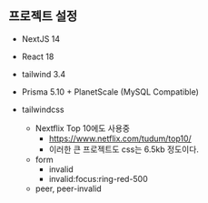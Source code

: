 ## 프로젝트 설정
- NextJS 14
- React 18
- tailwind 3.4
- Prisma 5.10 + PlanetScale (MySQL Compatible)

- tailwindcss
	- Nextflix Top 10에도 사용중
		- https://www.netflix.com/tudum/top10/
		- 이러한 큰 프로젝트도 css는 6.5kb 정도이다.
	- form
		- invalid
		- invalid:focus:ring-red-500
	- peer, peer-invalid
